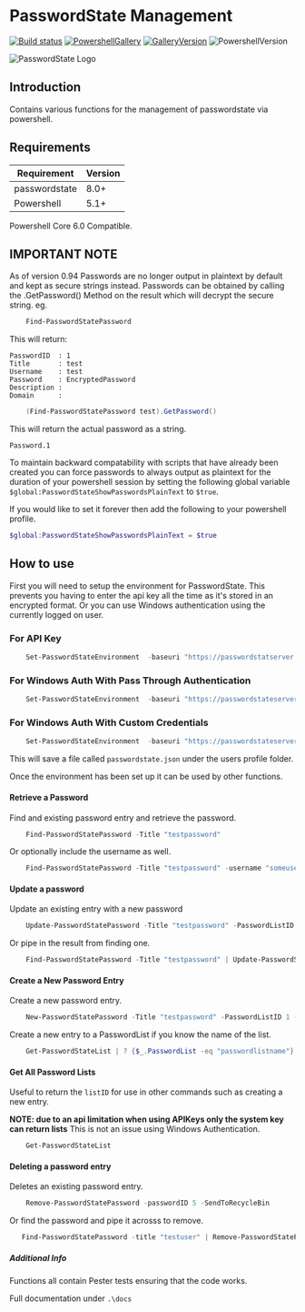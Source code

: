 # PasswordState Management 

[![Build status](https://ci.appveyor.com/api/projects/status/uitb02g8iig9gbga?svg=true)](https://ci.appveyor.com/project/dnewsholme/passwordstate-management)
[![PowershellGallery](https://img.shields.io/powershellgallery/v/passwordstate-management.svg)](https://www.powershellgallery.com/packages/passwordstate-management)
[![GalleryVersion](https://img.shields.io/powershellgallery/dt/passwordstate-management.svg)](https://www.powershellgallery.com/packages/passwordstate-management)
![PowershellVersion](https://img.shields.io/powershellgallery/p/passwordstate-management.svg)

![PasswordState Logo](https://www.clickstudios.com.au/assets/images/laptop-1.png)

## Introduction

Contains various functions for the management of passwordstate via powershell.

## Requirements

| Requirement   | Version |
|---------------|---------|
| passwordstate | 8.0+    |
| Powershell    | 5.1+    |

Powershell Core 6.0 Compatible.

## IMPORTANT NOTE

As of version 0.94 Passwords are no longer output in plaintext by default and kept as secure strings instead. Passwords can be obtained by calling the .GetPassword() Method on the result which will decrypt the secure string.
eg.

```powershell
    Find-PasswordStatePassword
```

This will return:

    PasswordID  : 1
    Title       : test
    Username    : test
    Password    : EncryptedPassword
    Description :
    Domain      :

```powershell
    (Find-PasswordStatePassword test).GetPassword()
```

This will return the actual password as a string.

    Password.1

To maintain backward compatability with scripts that have already been created you can force passwords to always output as plaintext for the duration of your powershell session by setting the following global variable `$global:PasswordStateShowPasswordsPlainText` to `$true`.

If you would like to set it forever then add the following to your powershell profile.

```powershell
$global:PasswordStateShowPasswordsPlainText = $true
```

## How to use

First you will need to setup the environment for PasswordState. This prevents you having to enter the api key all the time as it's stored in an encrypted format. Or you can use Windows authentication using the currently logged on user.

### For API Key

```powershell
    Set-PasswordStateEnvironment  -baseuri "https://passwordstatserver.co.uk" -apikey "dsiwjdi9e0377dw84w45dsw5sw"
```

### For Windows Auth With Pass Through Authentication

```powershell
    Set-PasswordStateEnvironment  -baseuri "https://passwordstateserver.co.uk" -WindowsAuthOnly
```

### For Windows Auth With Custom Credentials

```powershell
    Set-PasswordStateEnvironment  -baseuri "https://passwordstateserver.co.uk" -customcredentials $(Get-Credential)
```

This will save a file called `passwordstate.json` under the users profile folder.

Once the environment has been set up it can be used by other functions.

#### Retrieve a Password

Find and existing password entry and retrieve the password.

```powershell
    Find-PasswordStatePassword -Title "testpassword"
```

Or optionally include the username as well.

```powershell
    Find-PasswordStatePassword -Title "testpassword" -username "someuser"
```

#### Update a password

Update an existing entry with a new password

```powershell
    Update-PasswordStatePassword -Title "testpassword" -PasswordListID 1 -PasswordID 3 -Password "CorrectHorseStapleBattery"
```

Or pipe in the result from finding one.

```powershell
    Find-PasswordStatePassword -Title "testpassword" | Update-PasswordStatePassword -password "CorrectHorseStapleBattery"
```

#### Create a New Password Entry

Create a new password entry.

```powershell
    New-PasswordStatePassword -Title "testpassword" -PasswordListID 1 -username "newuser" -Password "CorrectHorseStapleBattery" -notes "development website" -url "http://somegoodwebsite.com"
```

Create a new entry to a PasswordList if you know the name of the list.

```powershell
    Get-PasswordStateList | ? {$_.PasswordList -eq "passwordlistname"} | New-PasswordStatePassword -Title "testpassword" -username "newuser" -Password "CorrectHorseStapleBattery" -notes "development website" -url "http://somegoodwebsite.com"
```

#### Get All Password Lists

Useful to return the `listID` for use in other commands such as creating a new entry.

**NOTE: due to an api limitation when using APIKeys only the system key can return lists** This is not an issue using Windows Authentication.

```powershell
    Get-PasswordStateList
```

#### Deleting a password entry

Deletes an existing password entry.

```powershell
    Remove-PasswordStatePassword -passwordID 5 -SendToRecycleBin
```

Or find the password and pipe it acrosss to remove.

```powershell
   Find-PasswordStatePassword -title "testuser" | Remove-PasswordStatePassword -SendToRecycleBin
```

##### Additional Info

Functions all contain Pester tests ensuring that the code works.

Full documentation under `.\docs`
